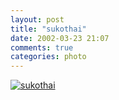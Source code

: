 ```yaml
---
layout: post
title: "sukothai"
date: 2002-03-23 21:07
comments: true
categories: photo
---
```


<a class="fancybox" href="http://farm1.staticflickr.com/4/4506255_b77e652bd1_b.jpg"><img src="http://farm1.staticflickr.com/4/4506255_b77e652bd1_n.jpg" alt="sukothai"/></a>

